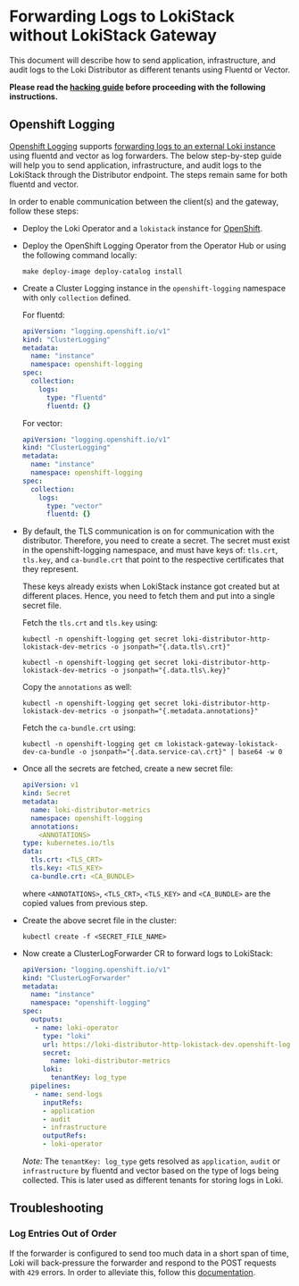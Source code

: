 # Forwarding Logs to LokiStack without LokiStack Gateway

This document will describe how to send application, infrastructure, and audit logs to the Loki Distributor as different tenants using Fluentd or Vector.

__Please read the [hacking guide](./hack_loki_operator.md) before proceeding with the following instructions.__

## Openshift Logging

[Openshift Logging](https://github.com/openshift/cluster-logging-operator) supports [forwarding logs to an external Loki instance](https://docs.openshift.com/container-platform/4.9/logging/cluster-logging-external.html#cluster-logging-collector-log-forward-loki_cluster-logging-external) using fluentd and vector as log forwarders.
The below step-by-step guide will help you to send application, infrastructure, and audit logs to the LokiStack through the Distributor endpoint.
The steps remain same for both fluentd and vector.

In order to enable communication between the client(s) and the gateway, follow these steps:

* Deploy the Loki Operator and a `lokistack` instance for [OpenShift](./hack_loki_operator.md#hacking-on-loki-operator-on-openshift).

* Deploy the OpenShift Logging Operator from the Operator Hub or using the following command locally:

    ```console
    make deploy-image deploy-catalog install
    ```
  
* Create a Cluster Logging instance in the `openshift-logging` namespace with only `collection` defined.

    For fluentd:

    ```yaml
    apiVersion: "logging.openshift.io/v1"
    kind: "ClusterLogging"
    metadata:
      name: "instance"
      namespace: openshift-logging
    spec:
      collection:
        logs:
          type: "fluentd"
          fluentd: {}
    ```

    For vector:

    ```yaml
    apiVersion: "logging.openshift.io/v1"
    kind: "ClusterLogging"
    metadata:
      name: "instance"
      namespace: openshift-logging
    spec:
      collection:
        logs:
          type: "vector"
          fluentd: {}
    ```

* By default, the TLS communication is on for communication with the distributor. Therefore, you need to create a secret. The secret must exist in the openshift-logging namespace, and must have keys of: `tls.crt`, `tls.key`, and `ca-bundle.crt` that point to the respective certificates that they represent.

    These keys already exists when LokiStack instance got created but at different places. Hence, you need to fetch them and put into a single secret file.

    Fetch the `tls.crt` and `tls.key` using:

    ```console
    kubectl -n openshift-logging get secret loki-distributor-http-lokistack-dev-metrics -o jsonpath="{.data.tls\.crt}"
    ```

    ```console
    kubectl -n openshift-logging get secret loki-distributor-http-lokistack-dev-metrics -o jsonpath="{.data.tls\.key}"
    ```
  
    Copy the `annotations` as well:

    ```console
    kubectl -n openshift-logging get secret loki-distributor-http-lokistack-dev-metrics -o jsonpath="{.metadata.annotations}"
    ```
  
    Fetch the `ca-bundle.crt` using:

    ```console
    kubectl -n openshift-logging get cm lokistack-gateway-lokistack-dev-ca-bundle -o jsonpath="{.data.service-ca\.crt}" | base64 -w 0
    ```
  
* Once all the secrets are fetched, create a new secret file:

    ```yaml
    apiVersion: v1
    kind: Secret
    metadata:
      name: loki-distributor-metrics
      namespace: openshift-logging
      annotations:
        <ANNOTATIONS>
    type: kubernetes.io/tls
    data:
      tls.crt: <TLS_CRT>
      tls.key: <TLS_KEY>
      ca-bundle.crt: <CA_BUNDLE>
    ```
    
    where `<ANNOTATIONS>`, `<TLS_CRT>`, `<TLS_KEY>` and `<CA_BUNDLE>` are the copied values from previous step.

* Create the above secret file in the cluster:

    ```console
    kubectl create -f <SECRET_FILE_NAME>
    ```

* Now create a ClusterLogForwarder CR to forward logs to LokiStack:

  ```yaml
  apiVersion: "logging.openshift.io/v1"
  kind: "ClusterLogForwarder"
  metadata:
    name: "instance"
    namespace: "openshift-logging"
  spec:
    outputs:
     - name: loki-operator
       type: "loki"
       url: https://loki-distributor-http-lokistack-dev.openshift-logging.svc:3100
       secret:
         name: loki-distributor-metrics
       loki:
         tenantKey: log_type
    pipelines:
     - name: send-logs
       inputRefs:
       - application
       - audit
       - infrastructure
       outputRefs:
       - loki-operator
  ```

  _Note:_ The `tenantKey: log_type` gets resolved as `application`, `audit` or `infrastructure` by fluentd and vector based on the type of logs being collected. This is later used as different tenants for storing logs in Loki.

## Troubleshooting

### Log Entries Out of Order

If the forwarder is configured to send too much data in a short span of time, Loki will back-pressure the forwarder and respond to the POST requests with `429` errors.
In order to alleviate this, follow this [documentation](./forwarding_logs_to_gateway.md#log-entries-out-of-order).
